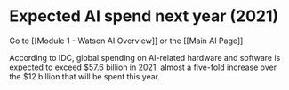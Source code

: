 # Expected AI spend next year (2021)

Go to [[Module 1 - Watson AI Overview]] or the [[Main AI Page]]

According to IDC, global spending on AI-related hardware and software is expected to exceed $57.6 billion in 2021, almost a five-fold increase over the $12 billion that will be spent this year.

